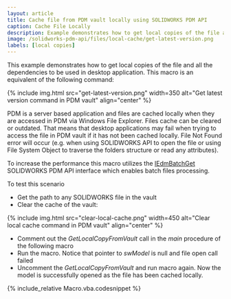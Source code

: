 ```yaml
---
layout: article
title: Cache file from PDM vault locally using SOLIDWORKS PDM API
caption: Cache File Locally
description: Example demonstrates how to get local copies of the file and all the dependencies using PDM Professional API to be used in desktop application
image: /solidworks-pdm-api/files/local-cache/get-latest-version.png
labels: [local copies]
---
```

This example demonstrates how to get local copies of the file and all the dependencies to be used in desktop application. This macro is an equivalent of the following command:

{% include img.html src="get-latest-version.png" width=350 alt="Get latest version command in PDM vault" align="center" %}

PDM is a server based application and files are cached locally when they are accessed in PDM via Windows File Explorer. Files cache can be cleared or outdated. That means that desktop applications may fail when trying to access the file in PDM vault if it has not been cached locally. File Not Found error will occur (e.g. when using SOLIDWORKS API to open the file or using File System Object to traverse the folders structure or read any attributes).

To increase the performance this macro utilizes the [IEdmBatchGet](http://help.solidworks.com/2018/english/api/epdmapi/epdm.interop.epdm~epdm.interop.epdm.iedmbatchget.html) SOLIDWORKS PDM API interface which enables batch files processing.

To test this scenario

* Get the path to any SOLIDWORKS file in the vault
* Clear the cache of the vault: 

{% include img.html src="clear-local-cache.png" width=450 alt="Clear local cache command in PDM vault" align="center" %}

* Comment out the *GetLocalCopyFromVault* call in the *main* procedure of the following macro
* Run the macro. Notice that pointer to *swModel* is null and file open call failed
* Uncomment the *GetLocalCopyFromVault* and run macro again. Now the model is successfully opened as the file has been cached locally.

{% include_relative Macro.vba.codesnippet %}
